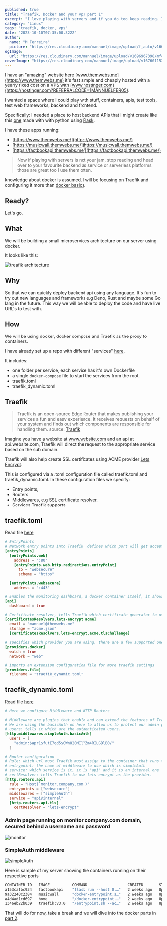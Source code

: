 ```yaml
---
published: true
title: "Traefik, Docker and your vps part 1"
excerpt: "I love playing with servers and if you do too keep reading. I will show you how to setup a Traefik proxy and docker environment on your VPS."
category: "Linux"
tags: "traefik, docker, vps"
date: "2023-10-10T07:35:00.322Z"
author:
  name: "M Ferreira"
  picture: "https://res.cloudinary.com/mannuel/image/upload/f_auto/v1604067445/images/mee.jpg"
ogImage:
  url: "https://res.cloudinary.com/mannuel/image/upload/v1696967398/mfcom/traefik-docker.png"
coverImage: "https://res.cloudinary.com/mannuel/image/upload/v1676011525/mfcom/ssh-login.png"
---
```


I have an "amazing" website here [www.themwebs.me](https://www.themwebs.me) it's fast simple and cheaply hosted with a yearly fixed cost on a VPS with [www.hostinger.com](https://hostinger.com?REFERRALCODE=1MANNUELFER05).

I wanted a space where I could play with stuff, containers, apis, test tools, test web frameworks, backend and frontend.

Specifically: I needed a place to host backend APIs that I might create like this [one](https://factbookapi.themwebs.me/population-levels) made with with python using [Flask](https://flask.palletsprojects.com).

I have these apps running:

- [https://www.themwebs.me/](https://www.themwebs.me/)
- [https://musicwall.themwebs.me/](https://musicwall.themwebs.me/)
- [https://factbookapi.themwebs.me/](https://factbookapi.themwebs.me/)

> Now if playing with servers is not your jam, stop reading and head over to your favourite backend as service or serverless platforms those are great too I use them often.

knowledge about docker is assumed. I will be focusing on Traefik and configuring it more than [docker basics](https://www.docker.com/101-tutorial).

## Ready?

Let's go.

## What

We will be building a small microservices architecture on our server using docker.

It looks like this:

![treafik architecture](https://res.cloudinary.com/mannuel/image/upload/v1698482073/mfcom/treafik-flow.png)

## Why

So that we can quickly deploy backend api using any language. It's fun to try out new languages and frameworks e.g Deno, Rust and maybe some Go lang in the future. This way we will be able to deploy the code and have live URL's to test with.

## How

We will be using docker, docker compose and Traefik as the proxy to containers.

I have already set up a repo with different "services" [here](https://github.com/mannuelf/them-webs-vps).

It includes:

- one folder per service, each service has it's own Dockerfile
- a single `docker-compose` file to start the services from the root.
- traefik.toml
- traefik_dynamic.toml

## Traefik

> Traefik is an open-source Edge Router that makes publishing your services a fun and easy experience. It receives requests on behalf of your system and finds out which components are responsible for handling them.
> source: [Traefik](https://doc.traefik.io/traefik)

Imagine you have a website at www.website.com and an api at api.website.com, Traefik will direct the request to the appropriate service based on the sub domain.

Traefik will also help create SSL certificates using ACME provider [Lets Encrypt](https://letsencrypt.org/).

This is configured via a .toml configuration file called traefik.toml and traefik_dynamic.toml. In these configuration files we specify:

- Entry points,
- Routers
- Middlewares, e.g SSL certificate resolver.
- Services Traefik supports

## traefik.toml

Read file [here](https://github.com/mannuelf/them-webs-vps/blob/main/traefik.toml)

```toml
# EntryPoints
# Network entry points into Traefik, defines which port will get accept traffick on either TCP or UDP
[entryPoints]
  [entryPoints.web]
    address = ":80"
    [entryPoints.web.http.redirections.entryPoint]
      to = "websecure"
      scheme = "https"

  [entryPoints.websecure]
    address = ":443"

# Enables the monitoring dashboard, a docker container itself, it shows you an overview of all your running containers (services)
[api]
  dashboard = true

# Certificate resolver, tells Traefik which certificate generator to use and configures the admin email.
[certificatesResolvers.lets-encrypt.acme]
  email = "mannuel@themwebs.me"
  storage = "acme.json"
  [certificatesResolvers.lets-encrypt.acme.tlsChallenge]

# specifies which provider you are using, there are a few supported ones (Kubernetes, Marathon, Rancher)
[providers.docker]
  watch = true
  network = "web"

# imports an extension configuration file for more traefik settings
[providers.file]
  filename = "traefik_dynamic.toml"
```

## traefik_dynamic.toml

Read file [here](https://github.com/mannuelf/them-webs-vps/blob/main/traefik_dynamic.toml)

```toml
# Here we configure Middleware and HTTP Routers

# Middleware are plugins that enable and can extend the features of Traefik
# We are using the basicAuth on here to allow us to protect our admin portal website that shows our running containters
# users: tells it which are the authenticated users.
[http.middlewares.simpleAuth.basicAuth]
  users = [
    "admin:$apr1$futE7qd5$CWn820MIlYZm4RILGBlB0/"
  ]

# Router configuration
# Rule: which url must Traefik must assign to the container that runs the web portal site, so entering https://monitor.company.com will load the admin site.
# entrypoint: the name of middleware to use which is simpleAuth
# service: which service is it, it is "api" and it is an internal one
# certResolver: tells Traefik to use lets-encrypt as the provider.
[http.routers.api]
  rule = "Host(`monitor.company.com`)"
  entrypoints = ["websecure"]
  middlewares = ["simpleAuth"]
  service = "api@internal"
  [http.routers.api.tls]
    certResolver = "lets-encrypt"
```

### Admin page running on monitor.company.com domain, secured behind a username and password

![monitor](https://res.cloudinary.com/mannuel/image/upload/v1698484441/mfcom/monitor.themwebs.me_dashboard_.png)

### SimpleAuth middleware

![simpleAuth](https://res.cloudinary.com/mannuel/image/upload/v1698484440/mfcom/monitor.themwebs.me_dashboard__1.png)

Here is sample of my server showing the containers running on their respective ports

```bash
CONTAINER ID   IMAGE          COMMAND                  CREATED       STATUS       PORTS                                                                      NAMES
a153cafbc934   factbookapi    "flask run --host 0.…"   2 weeks ago   Up 2 weeks   5000/tcp                                                                   factbookapi-service
9a32240c2384   musicwall      "docker-entrypoint.s…"   2 weeks ago   Up 2 weeks   3000/tcp                                                                   musicwall-service
a4d4ad1cd697   home           "/docker-entrypoint.…"   2 weeks ago   Up 2 weeks   80/tcp                                                                     home-service
1346eb22b039   traefik:v3.0   "/entrypoint.sh --ac…"   2 weeks ago   Up 2 weeks   0.0.0.0:80->80/tcp, :::80->80/tcp, 0.0.0.0:443->443/tcp, :::443->443/tcp   traefik

```

That will do for now, take a break and we will dive into the docker parts in [part 2](https://mannuelferreira.com/posts/traefik-docker-and-vps-part-2).
